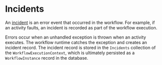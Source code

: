 # Incidents

An [incident](../../getting-started/concepts.md#incident) is an error event that occurred in the workflow. For example, if an activity faults, an incident is recorded as part of the workflow execution.

Errors occur when an unhandled exception is thrown when an activity executes. The workflow runtime catches the exception and creates an incident record. The incident record is stored in the `Incidents` collection of the `WorkflowExecutionContext`, which is ultimately persisted as a `WorkflowInstance` record in the database.
